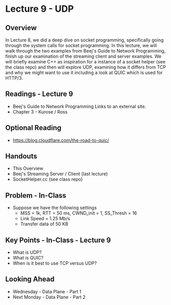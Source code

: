 # Lecture 9 - UDP

## Overview

In Lecture 8, we did a deep dive on socket programming, specifically going through the system calls for socket programming.  In this lecture, we will walk through the two examples from Beej's Guide to Network Programming, finish up our examination of the streaming client and server examples.  We will briefly examine C++ as inspiration for a instance of a socket helper (see the class repo) and then will explore UDP, examining how it differs from TCP and why we might want to use it including a look at QUIC which is used for HTTP/3.

## Readings - Lecture 9

* Beej's Guide to Network Programming Links to an external site.
* Chapter 3 - Kurose / Ross

## Optional Reading

* https://blog.cloudflare.com/the-road-to-quic/

## Handouts

* This Overview
* Beej's Streaming Server / Client (last lecture)
* SocketHelper.cc (see class repo)

## Problem - In-Class

* Suppose we have the following settings
   * MSS = 1k, RTT = 50 ms, CWND_init = 1, SS_Thresh = 16
   * Link Speed = 1.25 Mb/s
   * Transfer data of 50 KB

## Key Points - In-Class - Lecture 9

* What is UDP?
* What is QUIC?
* When is it best to use TCP versus UDP?

## Looking Ahead

* Wednesday - Data Plane - Part 1
* Next Monday - Data Plane - Part 2